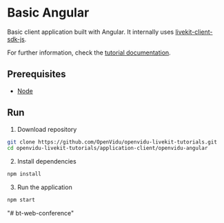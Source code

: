 # Basic Angular

Basic client application built with Angular. It internally uses [livekit-client-sdk-js](https://docs.livekit.io/client-sdk-js/).

For further information, check the [tutorial documentation](https://livekit-tutorials.openvidu.io/tutorials/application-client/angular/).

## Prerequisites

-   [Node](https://nodejs.org/en/download)

## Run

1. Download repository

```bash
git clone https://github.com/OpenVidu/openvidu-livekit-tutorials.git
cd openvidu-livekit-tutorials/application-client/openvidu-angular
```

2. Install dependencies

```bash
npm install
```

3. Run the application

```bash
npm start
```
"# bt-web-conference" 
